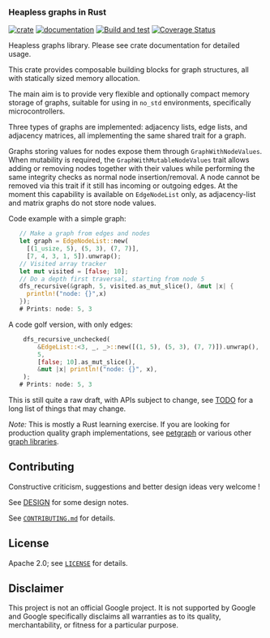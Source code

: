 ### Heapless graphs in Rust

[![crate](https://img.shields.io/crates/v/heapless_graphs.svg)](https://crates.io/crates/heapless_graphs)
[![documentation](https://docs.rs/heapless_graphs/badge.svg)](https://docs.rs/heapless_graphs/)
[![Build and test](https://github.com/kaidokert/heapless-graphs-rs/actions/workflows/build.yaml/badge.svg)](https://github.com/kaidokert/heapless-graphs-rs/actions/workflows/build.yaml)
[![Coverage Status](https://coveralls.io/repos/github/kaidokert/heapless-graphs-rs/badge.svg?branch=main)](https://coveralls.io/github/kaidokert/heapless-graphs-rs?branch=main)

Heapless graphs library. Please see crate documentation for detailed usage.

This crate provides composable building blocks for graph structures, all with
statically sized memory allocation.

The main aim is to provide very flexible and optionally compact memory storage
of graphs, suitable for using in `no_std` environments, specifically
microcontrollers.

Three types of graphs are implemented: adjacency lists, edge lists, and adjacency matrices, all
implementing the same shared trait for a graph.

Graphs storing values for nodes expose them through `GraphWithNodeValues`. When
mutability is required, the `GraphWithMutableNodeValues` trait allows adding or
removing nodes together with their values while performing the same integrity
checks as normal node insertion/removal. A node cannot be removed via this
trait if it still has incoming or outgoing edges. At the moment this capability
is available on `EdgeNodeList` only, as adjacency-list and matrix graphs do not
store node values.

Code example with a simple graph:
```Rust
   // Make a graph from edges and nodes
   let graph = EdgeNodeList::new(
     [(1_usize, 5), (5, 3), (7, 7)],
     [7, 4, 3, 1, 5]).unwrap();
   // Visited array tracker
   let mut visited = [false; 10];
   // Do a depth first traversal, starting from node 5
   dfs_recursive(&graph, 5, visited.as_mut_slice(), &mut |x| {
     println!("node: {}",x)
   });
   # Prints: node: 5, 3
```

A code golf version, with only edges:
```Rust
    dfs_recursive_unchecked(
        &EdgeList::<3, _, _>::new([(1, 5), (5, 3), (7, 7)]).unwrap(),
        5,
        [false; 10].as_mut_slice(),
        &mut |x| println!("node: {}", x),
    );
   # Prints: node: 5, 3
```

This is still quite a raw draft, with APIs subject to change, see
[TODO](TODO.md) for a long list of things that may change.

_Note:_ This is mostly a Rust learning exercise. If you are looking for
production quality graph implementations, see [petgraph](https://crates.io/crates/petgraph)
or various other [graph libraries](https://crates.io/keywords/graph).

## Contributing

Constructive criticism, suggestions and better design ideas very welcome !

See [DESIGN](DESIGN.md) for some design notes.

See [`CONTRIBUTING.md`](CONTRIBUTING.md) for details.

## License

Apache 2.0; see [`LICENSE`](LICENSE) for details.

## Disclaimer

This project is not an official Google project. It is not supported by
Google and Google specifically disclaims all warranties as to its quality,
merchantability, or fitness for a particular purpose.
